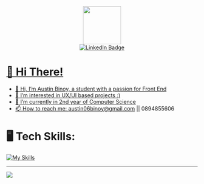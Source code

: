<div id="header" align="center">
  <img src="https://media.giphy.com/media/M9gbBd9nbDrOTu1Mqx/giphy.gif" width="100"/>
  
  <div id="badges">
      <a href="https://www.linkedin.com/in/austin-binoy-cs/">
    <img src="https://img.shields.io/badge/LinkedIn-blue?style=for-the-badge&logo=linkedin&logoColor=white" alt="LinkedIn Badge"/>
  </div>
</div>


# 💫 Hi There!

- 👋 Hi, I’m Austin Binoy, a student with a passion for Front End
- 👀 I’m interested in UX/UI based projects :)
- 🌱 I’m currently in 2nd year of Computer Science
- 📫 How to reach me: austin06binoy@gmail.com || 0894855606

# 🖥️ Tech Skills: 
[![My Skills](https://skillicons.dev/icons?i=java,postgres,html,css,javascript,c,vscode,linux,git,eclipse,autocad)](https://skillicons.dev)



<!---
Austin-Binoy/Austin-Binoy is a ✨ special ✨ repository because its `README.md` (this file) appears on your GitHub profile.
You can click the Preview link to take a look at your changes.
--->


---
[![](https://visitcount.itsvg.in/api?id=austin-binoy&label=Profile%20Views&color=0&icon=7&pretty=true)](https://visitcount.itsvg.in)
